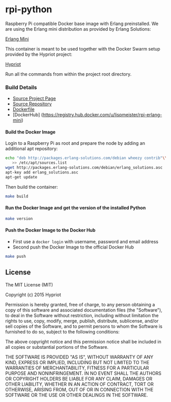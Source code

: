 # rpi-python

Raspberry Pi compatible Docker base image with Erlang preinstalled.
We are using the Erlang mini distribution as provided by Erlang
Solutions:

[Erlang Mini](http://erlang.org/pipermail/erlang-questions/2013-September/075317.html)

This container is meant to be used together with the Docker Swarm
setup provided by the Hypriot project:

[Hypriot](http://blog.hypriot.com/post/let-docker-swarm-all-over-your-raspberry-pi-cluster/)

Run all the commands from within the project root directory.

### Build Details
- [Source Project Page](https://github.com/lispmeister)
- [Source Repository](https://github.com/lispmeister/rpi-erlang-mini)
- [Dockerfile](https://github.com/lispmeister/rpi-erlang-mini/blob/master/Dockerfile)
- [DockerHub] (https://registry.hub.docker.com/u/lispmeister/rpi-erlang-mini)


#### Build the Docker Image
Login to a Raspberry Pi as root and prepare the node by adding an
additional apt repository:

```bash
echo "deb http://packages.erlang-solutions.com/debian wheezy contrib"\\
   >> /etc/apt/sources.list
wget http://packages.erlang-solutions.com/debian/erlang_solutions.asc
apt-key add erlang_solutions.asc
apt-get update
```

Then build the container:
```bash
make build
```

#### Run the Docker Image and get the version of the installed Python
```bash
make version
```

#### Push the Docker Image to the Docker Hub
* First use a `docker login` with username, password and email address
* Second push the Docker Image to the official Docker Hub

```bash
make push
```

## License

The MIT License (MIT)

Copyright (c) 2015 Hypriot

Permission is hereby granted, free of charge, to any person obtaining a copy
of this software and associated documentation files (the "Software"), to deal
in the Software without restriction, including without limitation the rights
to use, copy, modify, merge, publish, distribute, sublicense, and/or sell
copies of the Software, and to permit persons to whom the Software is
furnished to do so, subject to the following conditions:

The above copyright notice and this permission notice shall be included in all
copies or substantial portions of the Software.

THE SOFTWARE IS PROVIDED "AS IS", WITHOUT WARRANTY OF ANY KIND, EXPRESS OR
IMPLIED, INCLUDING BUT NOT LIMITED TO THE WARRANTIES OF MERCHANTABILITY,
FITNESS FOR A PARTICULAR PURPOSE AND NONINFRINGEMENT. IN NO EVENT SHALL THE
AUTHORS OR COPYRIGHT HOLDERS BE LIABLE FOR ANY CLAIM, DAMAGES OR OTHER
LIABILITY, WHETHER IN AN ACTION OF CONTRACT, TORT OR OTHERWISE, ARISING FROM,
OUT OF OR IN CONNECTION WITH THE SOFTWARE OR THE USE OR OTHER DEALINGS IN THE
SOFTWARE.

